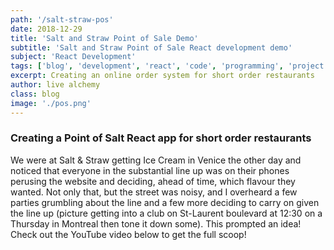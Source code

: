 ```yaml
---
path: '/salt-straw-pos'
date: 2018-12-29
title: 'Salt and Straw Point of Sale Demo'
subtitle: 'Salt and Straw Point of Sale React development demo'
subject: 'React Development'
tags: ['blog', 'development', 'react', 'code', 'programming', 'project', 'learning', 'pos']
excerpt: Creating an online order system for short order restaurants
author: live alchemy
class: blog
image: './pos.png'
---
```


### Creating a Point of Salt React app for short order restaurants

We were at Salt & Straw getting Ice Cream in Venice the other day and noticed that everyone in the substantial line up was on their phones perusing the website and deciding, ahead of time, which flavour they wanted. Not only that, but the street was noisy, and I overheard a few parties grumbling about the line and a few more deciding to carry on given the line up (picture getting into a club on St-Laurent boulevard at 12:30 on a Thursday in Montreal then tone it down some). This prompted an idea! Check out the YouTube video below to get the full scoop!
